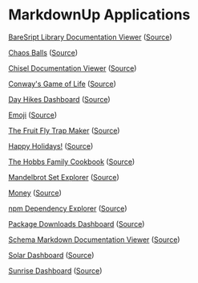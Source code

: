 # MarkdownUp Applications

[BareSript Library Documentation Viewer](https://craigahobbs.github.io/bare-script/library/)
([Source](https://github.com/craigahobbs/bare-script/blob/main/static/library/app.bare))

[Chaos Balls](https://craigahobbs.github.io/chaosBalls/)
([Source](https://craigahobbs.github.io/chaosBalls/#view=markdown))

[Chisel Documentation Viewer](https://craigahobbs.github.io/chisel/example/#var.vName='chisel_doc_request')
([Source](https://github.com/craigahobbs/chisel/blob/main/src/chisel/static/chiselDoc.bare))

[Conway's Game of Life](https://craigahobbs.github.io/life/)
([Source](https://craigahobbs.github.io/life/#view=markdown))

[Day Hikes Dashboard](https://craigahobbs.github.io/day-hikes/)
([Source](https://craigahobbs.github.io/day-hikes/#view=markdown))

[Emoji](https://craigahobbs.github.io/emoji/)
([Source](https://github.com/craigahobbs/craigahobbs.github.io/blob/main/emoji/emoji.bare))

[The Fruit Fly Trap Maker](https://craigahobbs.github.io/fruit-fly-trap/)
([Source](https://craigahobbs.github.io/fruit-fly-trap/#view=markdown))

[Happy Holidays!](https://craigahobbs.github.io/happy-holidays/)
([Source](https://craigahobbs.github.io/happy-holidays/#view=markdown))

[The Hobbs Family Cookbook](https://craigahobbs.github.io/hobbs-family-cookbook/)
([Source](https://github.com/craigahobbs/hobbs-family-cookbook))

[Mandelbrot Set Explorer](https://craigahobbs.github.io/mandelbrot/)
([Source](https://craigahobbs.github.io/mandelbrot/#view=markdown))

[Money](https://craigahobbs.github.io/money/)
([Source](https://github.com/craigahobbs/craigahobbs.github.io/blob/main/money/money.bare))

[npm Dependency Explorer](https://craigahobbs.github.io/npm-dependency-explorer/)
([Source](https://github.com/craigahobbs/npm-dependency-explorer))

[Package Downloads Dashboard](https://craigahobbs.github.io/downloads/)
([Source](https://github.com/craigahobbs/craigahobbs.github.io/blob/main/downloads/downloads.bare))

[Schema Markdown Documentation Viewer](https://craigahobbs.github.io/schema-markdown-doc/doc/)
([Source](https://github.com/craigahobbs/schema-markdown-doc/blob/main/static/doc/app.bare))

[Solar Dashboard](https://craigahobbs.github.io/solar/)
([Source](https://craigahobbs.github.io/solar/#view=markdown))

[Sunrise Dashboard](https://craigahobbs.github.io/sunrise/)
([Source](https://craigahobbs.github.io/sunrise/#view=markdown))
